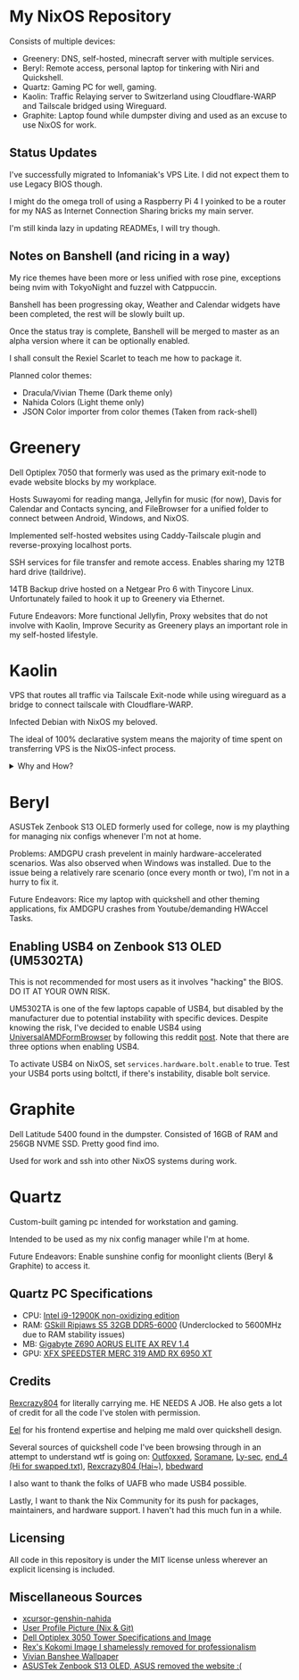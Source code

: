 # My NixOS Repository
Consists of multiple devices:

- Greenery: DNS, self-hosted, minecraft server with multiple services.
- Beryl: Remote access, personal laptop for tinkering with Niri and Quickshell.
- Quartz: Gaming PC for well, gaming.
- Kaolin: Traffic Relaying server to Switzerland using Cloudflare-WARP and Tailscale bridged using Wireguard.
- Graphite: Laptop found while dumpster diving and used as an excuse to use NixOS for work.

## Status Updates
 I've successfully migrated to Infomaniak's VPS Lite. I did not expect them to use Legacy BIOS though.

 I might do the omega troll of using a Raspberry Pi 4 I yoinked to be a router for my NAS as Internet Connection
 Sharing bricks my main server.

 I'm still kinda lazy in updating READMEs, I will try though.

## Notes on Banshell (and ricing in a way)

My rice themes have been more or less unified with rose pine, exceptions being nvim with TokyoNight and fuzzel with Catppuccin.

Banshell has been progressing okay, Weather and Calendar widgets have been completed, the rest will be slowly built up.

Once the status tray is complete, Banshell will be merged to master as an alpha version where it can be optionally enabled.

I shall consult the Rexiel Scarlet to teach me how to package it.

Planned color themes:
- Dracula/Vivian Theme (Dark theme only)
- Nahida Colors (Light theme only)
- JSON Color importer from color themes (Taken from rack-shell)

# Greenery

Dell Optiplex 7050 that formerly was used as the primary exit-node to evade website blocks by my workplace.

Hosts Suwayomi for reading manga, Jellyfin for music (for now), Davis for Calendar and Contacts syncing, and
FileBrowser for a unified folder to connect between Android, Windows, and NixOS.

Implemented self-hosted websites using Caddy-Tailscale plugin and reverse-proxying localhost ports.

SSH services for file transfer and remote access. Enables sharing my 12TB hard drive (taildrive).

14TB Backup drive hosted on a Netgear Pro 6 with Tinycore Linux. Unfortunately failed to hook it up to Greenery via
Ethernet.

Future Endeavors: More functional Jellyfin, Proxy websites that do not involve with Kaolin, Improve Security as Greenery 
plays an important role in my self-hosted lifestyle.

# Kaolin

VPS that routes all traffic via Tailscale Exit-node while using wireguard as a bridge to connect tailscale
with Cloudflare-WARP.

Infected Debian with NixOS my beloved.

The ideal of 100% declarative system means the majority of time spent on transferring VPS is the NixOS-infect process.

<details>
<summary>Why and How?</summary>
<br>

VPS IPs are generally blocked by most services online whereas Cloudflare Warp IPs are generally not blocked.
However, Cloudflare Warp chooses a server closest to the host machine, making it effectively useless for geolocation.

You may use cloudflare warp on the VPS to effectly connect to a regional server based on the VPS's location enabling 
you to use your VPS as a VPN. However, using another VPN such as tailscale can conflict with cloudflare warp's configuration.

To solve this problem, we must setup an interface that uniformly passes traffic from Tailscale to Cloudflare.
Wireguard is supported by both Tailscale and Cloudflare and can be used to set rules and nftables.

First, configure your own set of IPs and keys using [wgcf](https://github.com/ViRb3/wgcf) by executing

```bash
$ wgcf register
$ wgcf generate
```

This will provide the interface and peer information. Take note of them for setting up nftables.

To setup nftables and Wireguard interfaces

```nix
# configuration.nix

  # Enable nftables
  networking.nftables.enable = true;

  # Enable IPv4 forwarding
  boot.kernel.sysctl = {
    "net.ipv4.ip_forward" = 1;
    "net.ipv6.conf.all.forwarding" = true;
    "net.ipv4.conf.wgcf.rp_filter" = false;
  };

  # Wireguard config to not cuck tailscale
  networking.wg-quick.interfaces = {
    wgcf = {
      privateKeyFile = "/path/to/privatekeyfile";

      address = [
        [Insert IPv4 from wgcf]
        [Insert IPv6 from wgcf]
      ];

      table = "off";

      postUp = ''
        set -e

        WG_IFACE=wgcf
        ROUTE_TABLE=39

        echo "[+] Adding nftables rules..."
        nft -f - <<EOF
        table inet ts-warp {
          chain prerouting {
            type filter hook prerouting priority mangle; policy accept;
            iifname "tailscale0" counter packets 0 bytes 0 meta mark set mark and 0xff00ffff or 0x0040000
          }
          chain input {
            type filter hook input priority filter; policy accept;
            iifname != "tailscale0" ip saddr 100.115.92.0/23 counter packets 0 bytes 0 return
            iifname != "tailscale0" ip saddr 100.64.0.0/10 counter packets 0 bytes 0 drop
            iifname "tailscale0" counter packets 0 bytes 0 accept
          }
          chain forward {
            type filter hook forward priority filter; policy accept;
            oifname "tailscale0" ip saddr 100.64.0.0/10 counter packets 0 bytes 0 drop
          }
          chain postrouting {
            type nat hook postrouting priority srcnat; policy accept;
            meta mark & 0x00ff0000 == 0x00040000 counter packets 0 bytes 0 masquerade
          }
        }
        EOF

        echo "[+] Adding routing rule for marked packets..."
        ip route add default dev "$WG_IFACE" table $ROUTE_TABLE || true
        ip -6 route add default dev "$WG_IFACE" table $ROUTE_TABLE || true
        ip rule add fwmark 0x40000/0xff0000 lookup $ROUTE_TABLE || true
        ip -6 rule add fwmark 0x40000/0xff0000 lookup $ROUTE_TABLE || true
      '';

      preDown = ''
        set -e

        WG_IFACE=wgcf
        ROUTE_TABLE=39

        echo "[-] Deleting nftables rules..."
        nft delete table inet ts-warp || true

        echo "[-] Removing routing rules..."
        ip rule del fwmark 0x40000/0xff0000 lookup $ROUTE_TABLE || true
        ip -6 rule del fwmark 0x40000/0xff0000 lookup $ROUTE_TABLE || true
        ip route flush table $ROUTE_TABLE || true
        ip -6 route flush table $ROUTE_TABLE || true
      '';

      peers = [
        {
          publicKey = [Insert your public key from wgcf];

          allowedIPs = [
            "0.0.0.0/0"
            "::/0"
          ];

          endpoint = "162.159.192.1:2408";
          persistentKeepalive = 25;
        }
      ];
    };
  };

  # Advertise Routes
  services.tailscale.extraSetFlags = [
    "--advertise-exit-node"
    "--advertise-routes=[Insert IPv4 from wgcf]"
    "--netfilter-mode=nodivert"
  ];
```

With this setup, it will enable you to use Tailscale as a way to connect to Cloudflare Warp, enabling your phone to use the machine as an exit node.

</details>

# Beryl

ASUSTek Zenbook S13 OLED formerly used for college, now is my plaything for managing nix configs whenever I'm not at home.

Problems: AMDGPU crash prevelent in mainly hardware-accelerated scenarios. Was also observed when Windows was installed.
Due to the issue being a relatively rare scenario (once every month or two), I'm not in a hurry to fix it.

Future Endeavors: Rice my laptop with quickshell and other theming applications, fix AMDGPU crashes from Youtube/demanding HWAccel Tasks.

## Enabling USB4 on Zenbook S13 OLED (UM5302TA)
This is not recommended for most users as it involves "hacking" the
BIOS. DO IT AT YOUR OWN RISK.

UM5302TA is one of the few laptops capable of USB4, but disabled by the
manufacturer due to potential instability with specific devices. 
Despite knowing the risk, I've decided to enable USB4 using 
[UniversalAMDFormBrowser](https://github.com/DavidS95/Smokeless_UMAF/blob/main/UniversalAMDFormBrowser.zip) by following this reddit [post](https://www.reddit.com/r/ASUS/comments/13omq1e/zenbook_s13_bios_update_for_usb_4_whats_going_on/).
Note that there are three options when enabling USB4.

To activate USB4 on NixOS, set ```services.hardware.bolt.enable``` to true.
Test your USB4 ports using boltctl, if there's instability, disable bolt service.

# Graphite

Dell Latitude 5400 found in the dumpster. Consisted of 16GB of RAM and 256GB NVME SSD. Pretty good find imo.

Used for work and ssh into other NixOS systems during work.

# Quartz

Custom-built gaming pc intended for workstation and gaming.

Intended to be used as my nix config manager while I'm at home.

Future Endeavors: Enable sunshine config for moonlight clients (Beryl & Graphite) to access it. 

## Quartz PC Specifications
- CPU: [Intel i9-12900K non-oxidizing edition](https://www.intel.com/content/www/us/en/products/sku/134599/intel-core-i912900k-processor-30m-cache-up-to-5-20-ghz/specifications.html)
- RAM: [GSkill Ripjaws S5 32GB DDR5-6000](https://www.gskill.com/products/1/165/377/Ripjaws-S5-DDR5-Intel-XMP) (Underclocked to 5600MHz due to RAM stability issues)
- MB: [Gigabyte Z690 AORUS ELITE AX REV 1.4](https://www.gigabyte.com/Motherboard/Z690-AORUS-ELITE-AX-rev-14)
- GPU: [XFX SPEEDSTER MERC 319 AMD RX 6950 XT](https://www.xfxforce.com/shop/xfx-speedster-merc-319-amd-radeon-tm-rx-6950-xt-black)

## Credits
[Rexcrazy804](https://github.com/Rexcrazy804) for literally carrying me. HE NEEDS A JOB.
He also gets a lot of credit for all the code I've stolen with permission.

[Eel](https://github.com/zhuazhuzz) for his frontend expertise and helping me mald over quickshell design.

Several sources of quickshell code I've been browsing through in an attempt to understand wtf is going on:
[Outfoxxed](https://quickshell.outfoxxed.me/), [Soramane](https://github.com/caelestia-dots/shell), [Ly-sec](https://github.com/Ly-sec/nixos), [end_4 (Hi for swapped.txt)](https://github.com/end-4/dots-hyprland), [Rexcrazy804 (Hai~)](https://github.com/Rexcrazy804/Zaphkiel/tree/master/users/dots/quickshell/kurukurubar), [bbedward](https://github.com/bbedward/DankMaterialShell)

I also want to thank the folks of UAFB who made USB4 possible.

Lastly, I want to thank the Nix Community for its push for packages,
maintainers, and hardware support. I haven't had this much fun in
a while.

## Licensing
All code in this repository is under the MIT license unless wherever an
explicit licensing is included.

## Miscellaneous Sources
- [xcursor-genshin-nahida](https://aur.archlinux.org/packages/xcursor-samtoki-genshin-impact)
- [User Profile Picture (Nix & Git)](https://danbooru.donmai.us/posts/9246148)
- [Dell Optiplex 3050 Tower Specifications and Image](https://i.dell.com/sites/doccontent/shared-content/data-sheets/en/Documents/OptiPlex-3050-Towers-Technical-Specifications.pdf)
- [Rex's Kokomi Image I shamelessly removed for professionalism](https://danbooru.donmai.us/posts/9590836)
- [Vivian Banshee Wallpaper](https://danbooru.donmai.us/posts/9259057?q=vivian_banshee+pyogo)
- [ASUSTek Zenbook S13 OLED, ASUS removed the website :(](https://www.bestbuy.com/site/asus-zenbook-s-13-oled-um5302-13-3-laptop-amd-ryzen-7-16-gb-memory-1-tb-ssd-ponder-blue/6510809.p)
